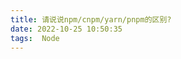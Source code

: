 ```yaml
---
title: 请说说npm/cnpm/yarn/pnpm的区别?
date: 2022-10-25 10:50:35
tags:  Node
---
```


<meta name="referrer" content="no-referrer"/>

